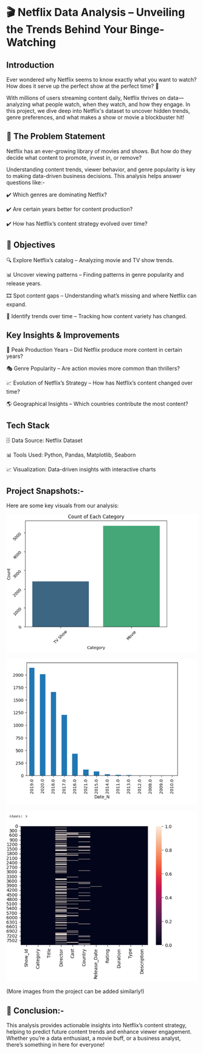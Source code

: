 # 🎬 Netflix Data Analysis – Unveiling the Trends Behind Your Binge-Watching


## Introduction
Ever wondered why Netflix seems to know exactly what you want to watch? How does it serve up the perfect show at the perfect time? 🤔

With millions of users streaming content daily, Netflix thrives on data—analyzing what people watch, when they watch, and how they engage. In this project, we dive deep into Netflix's dataset to uncover hidden trends, genre preferences, and what makes a show or movie a blockbuster hit!

## 🛑 The Problem Statement
Netflix has an ever-growing library of movies and shows. But how do they decide what content to promote, invest in, or remove?

Understanding content trends, viewer behavior, and genre popularity is key to making data-driven business decisions. This analysis helps answer questions like:-

✔️ Which genres are dominating Netflix?

✔️ Are certain years better for content production?

✔️ How has Netflix’s content strategy evolved over time?

## 🎯 Objectives

🔍 Explore Netflix’s catalog – Analyzing movie and TV show trends.

📊 Uncover viewing patterns – Finding patterns in genre popularity and release years.

🎞️ Spot content gaps – Understanding what’s missing and where Netflix can expand.

📅 Identify trends over time – Tracking how content variety has changed.

##  Key Insights & Improvements

📅 Peak Production Years – Did Netflix produce more content in certain years?

🎭 Genre Popularity – Are action movies more common than thrillers?

📈 Evolution of Netflix’s Strategy – How has Netflix’s content changed over time?

🌎 Geographical Insights – Which countries contribute the most content?

 ##  Tech Stack
🗄 Data Source: Netflix Dataset

📊 Tools Used: Python, Pandas, Matplotlib, Seaborn

📈 Visualization: Data-driven insights with interactive charts

##  Project Snapshots:-

Here are some key visuals from our analysis:

![Netflix Data Analysis](Screenshot%202025-03-08%20192058.png)


![Netflix Data Analysis](Screenshot%202025-03-08%20192133.png)


![Netflix Data Analysis](Screenshot%202025-03-08%20192149.png)






(More images from the project can be added similarly!)

## 📢 Conclusion:-
This analysis provides actionable insights into Netflix’s content strategy, helping to predict future content trends and enhance viewer engagement. Whether you’re a data enthusiast, a movie buff, or a business analyst, there’s something in here for everyone!
